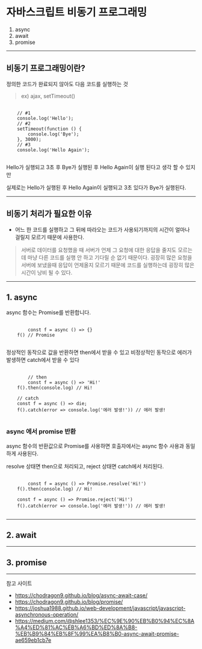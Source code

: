 # 자바스크립트 비동기 프로그래밍
1. async
2. await
3. promise

- - -

## 비동기 프로그래밍이란?
정의한 코드가 완료되지 않아도 다음 코드를 실행하는 것
> ex) ajax, setTimeout()

<pre>
  <code>
    // #1
    console.log('Hello');
    // #2
    setTimeout(function () {
	    console.log('Bye');
    }, 3000);
    // #3
    console.log('Hello Again');
  </code>
</pre>
Hello가 실행되고 3초 후 Bye가 실행된 후 Hello Again이 실행 된다고 생각 할 수 있지만

실제로는 Hello가 실행된 후 Hello Again이 실행되고 3초 있다가 Bye가 실행된다.

- - -
## 비동기 처리가 필요한 이유
* 어느 한 코드를 실행하고 그 뒤에 따라오는 코드가 사용되기까지의 시간이 얼마나 걸릴지 모르기 때문에 사용한다.
> 서버로 데이터를 요청했을 때 서버가 언제 그 요청에 대한 응답을 줄지도 모르는데 마냥 다른 코드를 실행 안 하고 기다릴 순 없기 때문이다.
굉장히 많은 요청을 서버에 보냈을때 응답이 언제올지 모르기 때문에 코드를 실행하는데 굉장히 많은 시간이 낭비 될 수 있다.

- - -

## 1. async
async 함수는 Promise를 반환합니다.
<pre>
    <code>
       	const f = async () => {}
	f() // Promise
    </code>
</pre>

정상적인 동작으로 값을 반환하면 then에서 받을 수 있고
비정상적인 동작으로 에러가 발생하면 catch에서 받을 수 있다
<pre>
    <code>
    	// then
    	const f = async () => 'Hi!'
	f().then(console.log) // Hi!
	
	// catch
	const f = async () => die;
	f().catch(error => console.log('에러 발생!')) // 에러 발생!
    </code>
</pre>

### async 에서 promise 반환

async 함수의 반환값으로 Promise를 사용하면 호출자에서는 async 함수 사용과 동일하게 사용된다.

resolve 상태면 then으로 처리되고, reject 상태면 catch에서 처리된다.
<pre>
    <code>
    	const f = async () => Promise.resolve('Hi!')
	f().then(console.log) // Hi!
	
	const f = async () => Promise.reject('Hi!')
	f().catch(error => console.log('에러 발생!')) // 에러 발생!
    </code>
</pre>
- - -

## 2. await

- - -

## 3. promise

- - -

참고 사이트
* https://chodragon9.github.io/blog/async-await-case/
* https://chodragon9.github.io/blog/promise/
* https://joshua1988.github.io/web-development/javascript/javascript-asynchronous-operation/
* https://medium.com/@shlee1353/%EC%9E%90%EB%B0%94%EC%8A%A4%ED%81%AC%EB%A6%BD%ED%8A%B8-%EB%B9%84%EB%8F%99%EA%B8%B0-async-await-promise-ae659eb1cb7e


